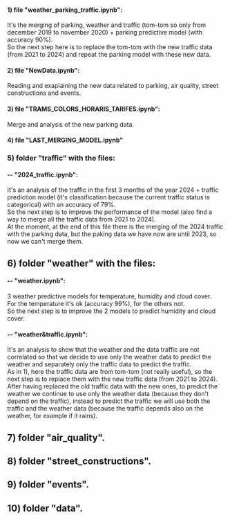 #### 1) file "weather_parking_traffic.ipynb":  
It's the merging of parking, weather and traffic (tom-tom so only from december 2019 to november 2020) + parking predictive model (with accuracy 90%).  
So the next step here is to replace the tom-tom with the new traffic data (from 2021 to 2024) and repeat the parking model with these new data.

#### 2) file "NewData.ipynb":
Reading and exaplaining the new data related to parking, air quality, street constructions and events.

#### 3) file "TRAMS_COLORS_HORARIS_TARIFES.ipynb":
Merge and analysis of the new parking data.

#### 4) file "LAST_MERGING_MODEL.ipynb"  



      

### 5) folder "traffic" with the files:
#### -- "2024_traffic.ipynb":  
It's an analysis of the traffic in the first 3 months of the year 2024 + traffic prediction model (it's classification because the current traffic status is categorical) with an accuracy of 79%.  
So the next step is to improve the performance of the model (also find a way to merge all the traffic data from 2021 to 2024).  
At the moment, at the end of this file there is the merging of the 2024 traffic with the parking data, but the paking data we have now are until 2023, so now we can't merge them.

## 6) folder "weather" with the files:  
#### -- "weather.ipynb":  
3 weather predictive models for temperature, humidity and cloud cover.  
For the temperature it's ok (accuracy 99%), for the others not.  
So the next step is to improve the 2 models to predict humidity and cloud cover.
      
#### -- "weather&traffic.ipynb":  
It's an analysis to show that the weather and the data traffic are not correlated so that we decide to use only the weather data to predict the weather and separately only the traffic data to predict the traffic.  
As in 1), here the traffic data are from tom-tom (not really useful), so the next step is to replace them with the new traffic data (from 2021 to 2024).    
After having replaced the old traffic data with the new ones, to predict the weather we continue to use only the weather data (because they don't depend on the traffic), instead to predict the traffic we will use both the traffic and the weather data (because the traffic depends also on the weather, for example if it rains).  

## 7) folder "air_quality".

## 8) folder "street_constructions".

## 9) folder "events".

## 10) folder "data".



